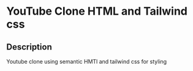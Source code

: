 # YouTube Clone HTML and Tailwind css

## Description

Youtube clone using semantic HMTl and tailwind css for styling